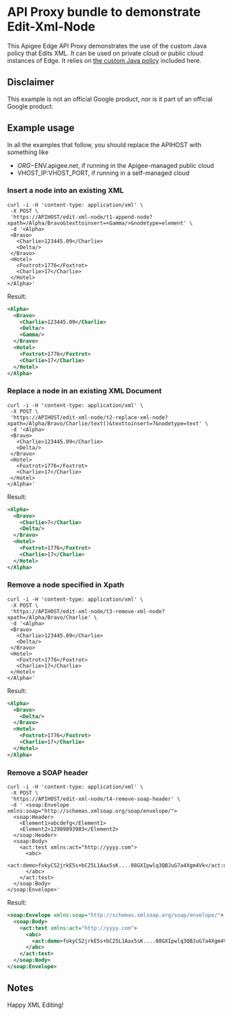 # API Proxy bundle to demonstrate Edit-Xml-Node

This Apigee Edge API Proxy demonstrates the use of the custom Java
policy that Edits XML.  It can be used on private cloud or public
cloud instances of Edge.  It relies on [the custom Java
policy](../callout) included here.


## Disclaimer

This example is not an official Google product, nor is it part of an
official Google product.


## Example usage

In all the examples that follow, you should replace the APIHOST with something like

* $ORG-$ENV.apigee.net, if running in the Apigee-managed public cloud
* VHOST_IP:VHOST_PORT, if running in a self-managed cloud


### Insert a node into an existing XML

```
curl -i -H 'content-type: application/xml' \
 -X POST \
 'https://APIHOST/edit-xml-node/t1-append-node?xpath=/Alpha/Bravo&texttoinsert=<Gamma/>&nodetype=element' \
 -d '<Alpha>
 <Bravo>
   <Charlie>123445.09</Charlie>
   <Delta/>
 </Bravo>
 <Hotel>
   <Foxtrot>1776</Foxtrot>
   <Charlie>17</Charlie>
 </Hotel>
</Alpha>'
```

Result:

```xml
<Alpha>
  <Bravo>
    <Charlie>123445.09</Charlie>
    <Delta/>
    <Gamma/>
  </Bravo>
  <Hotel>
    <Foxtrot>1776</Foxtrot>
    <Charlie>17</Charlie>
  </Hotel>
</Alpha>
```

### Replace a node in an existing XML Document

```
curl -i -H 'content-type: application/xml' \
 -X POST \
 'https://APIHOST/edit-xml-node/t2-replace-xml-node?xpath=/Alpha/Bravo/Charlie/text()&texttoinsert=7&nodetype=text' \
 -d '<Alpha>
 <Bravo>
   <Charlie>123445.09</Charlie>
   <Delta/>
 </Bravo>
 <Hotel>
   <Foxtrot>1776</Foxtrot>
   <Charlie>17</Charlie>
 </Hotel>
</Alpha>'
```

Result:

```xml
<Alpha>
  <Bravo>
    <Charlie>7</Charlie>
    <Delta/>
  </Bravo>
  <Hotel>
    <Foxtrot>1776</Foxtrot>
    <Charlie>17</Charlie>
  </Hotel>
</Alpha>
```

### Remove a node specified in Xpath

```
curl -i -H 'content-type: application/xml' \
 -X POST \
 'https://APIHOST/edit-xml-node/t3-remove-xml-node?xpath=/Alpha/Bravo/Charlie' \
 -d '<Alpha>
 <Bravo>
   <Charlie>123445.09</Charlie>
   <Delta/>
 </Bravo>
 <Hotel>
   <Foxtrot>1776</Foxtrot>
   <Charlie>17</Charlie>
 </Hotel>
</Alpha>'
```

Result:

```xml
<Alpha>
  <Bravo>
    <Delta/>
  </Bravo>
  <Hotel>
    <Foxtrot>1776</Foxtrot>
    <Charlie>17</Charlie>
  </Hotel>
</Alpha>
```

### Remove a SOAP header

```
curl -i -H 'content-type: application/xml' \
 -X POST \
 'https://APIHOST/edit-xml-node/t4-remove-soap-header' \
 -d ' <soap:Envelope xmlns:soap="http://schemas.xmlsoap.org/soap/envelope/">
  <soap:Header>
    <Element1>abcdefg</Element1>
    <Element2>12989893903</Element2>
  </soap:Header>
  <soap:Body>
    <act:test xmlns:act="http://yyyy.com">
      <abc>
        <act:demo>fokyCS2jrkE5s+bC25L1Aax5sK....08GXIpwlq3QBJuG7a4Xgm4Vk</act:demo>
      </abc>
    </act:test>
  </soap:Body>
</soap:Envelope>'
```

Result:

```xml
<soap:Envelope xmlns:soap="http://schemas.xmlsoap.org/soap/envelope/">
  <soap:Body>
    <act:test xmlns:act="http://yyyy.com">
      <abc>
        <act:demo>fokyCS2jrkE5s+bC25L1Aax5sK....08GXIpwlq3QBJuG7a4Xgm4Vk</act:demo>
      </abc>
    </act:test>
  </soap:Body>
</soap:Envelope>
```

## Notes

Happy XML Editing!
